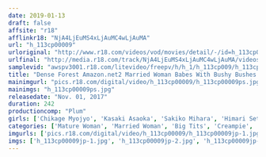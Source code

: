 ```yaml
---
date: 2019-01-13
draft: false
affsite: "r18"
afflinkr18: "NjA4LjEuMS4xLjAuMC4wLjAuMA"
url: "h_113cp00009"
urloriginal: "http://www.r18.com/videos/vod/movies/detail/-/id=h_113cp00009"
urlfinal: "http://media.r18.com/track/NjA4LjEuMS4xLjAuMC4wLjAuMA/videos/vod/movies/detail/-/id=h_113cp00009"
samplevid: "awspv3001.r18.com/litevideo/freepv/h/h_1/h_113cp009/h_113cp009_dmb_w.mp4"
title: "Dense Forest Amazon.net2 Married Woman Babes With Bushy Bushes 10 Ladies/240 Minutes"
mainimgurl: "pics.r18.com/digital/video/h_113cp00009/h_113cp00009ps.jpg"
mainimgs: "h_113cp00009ps.jpg"
releasedate: "Nov. 01, 2017"
duration: 242
productioncomp: "Plum"
girls: ['Chikage Myojyo', 'Kasaki Asaoka', 'Sakiko Mihara', 'Himari Seto', 'Sayuri Nishina', 'Tsuyako Yoshino', 'Kaori Saejima']
categories: ['Mature Woman', 'Married Woman', 'Big Tits', 'Creampie', 'Compilation', 'Over 4 Hours']
imgurls: ['pics.r18.com/digital/video/h_113cp00009/h_113cp00009jp-1.jpg', 'pics.r18.com/digital/video/h_113cp00009/h_113cp00009jp-2.jpg', 'pics.r18.com/digital/video/h_113cp00009/h_113cp00009jp-3.jpg', 'pics.r18.com/digital/video/h_113cp00009/h_113cp00009jp-4.jpg', 'pics.r18.com/digital/video/h_113cp00009/h_113cp00009jp-5.jpg', 'pics.r18.com/digital/video/h_113cp00009/h_113cp00009jp-6.jpg', 'pics.r18.com/digital/video/h_113cp00009/h_113cp00009jp-7.jpg', 'pics.r18.com/digital/video/h_113cp00009/h_113cp00009jp-8.jpg', 'pics.r18.com/digital/video/h_113cp00009/h_113cp00009jp-9.jpg', 'pics.r18.com/digital/video/h_113cp00009/h_113cp00009jp-10.jpg', 'pics.r18.com/digital/video/h_113cp00009/h_113cp00009jp-11.jpg', 'pics.r18.com/digital/video/h_113cp00009/h_113cp00009jp-12.jpg', 'pics.r18.com/digital/video/h_113cp00009/h_113cp00009jp-13.jpg', 'pics.r18.com/digital/video/h_113cp00009/h_113cp00009jp-14.jpg', 'pics.r18.com/digital/video/h_113cp00009/h_113cp00009jp-15.jpg', 'pics.r18.com/digital/video/h_113cp00009/h_113cp00009jp-16.jpg', 'pics.r18.com/digital/video/h_113cp00009/h_113cp00009jp-17.jpg', 'pics.r18.com/digital/video/h_113cp00009/h_113cp00009jp-18.jpg', 'pics.r18.com/digital/video/h_113cp00009/h_113cp00009jp-19.jpg', 'pics.r18.com/digital/video/h_113cp00009/h_113cp00009jp-20.jpg']
imgs: ['h_113cp00009jp-1.jpg', 'h_113cp00009jp-2.jpg', 'h_113cp00009jp-3.jpg', 'h_113cp00009jp-4.jpg', 'h_113cp00009jp-5.jpg', 'h_113cp00009jp-6.jpg', 'h_113cp00009jp-7.jpg', 'h_113cp00009jp-8.jpg', 'h_113cp00009jp-9.jpg', 'h_113cp00009jp-10.jpg', 'h_113cp00009jp-11.jpg', 'h_113cp00009jp-12.jpg', 'h_113cp00009jp-13.jpg', 'h_113cp00009jp-14.jpg', 'h_113cp00009jp-15.jpg', 'h_113cp00009jp-16.jpg', 'h_113cp00009jp-17.jpg', 'h_113cp00009jp-18.jpg', 'h_113cp00009jp-19.jpg', 'h_113cp00009jp-20.jpg']
---
```

